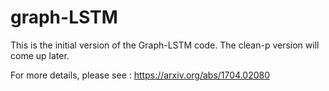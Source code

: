 # graph-LSTM

This is the initial version of the Graph-LSTM code. The clean-p version will come up later.

For more details, please see : https://arxiv.org/abs/1704.02080
